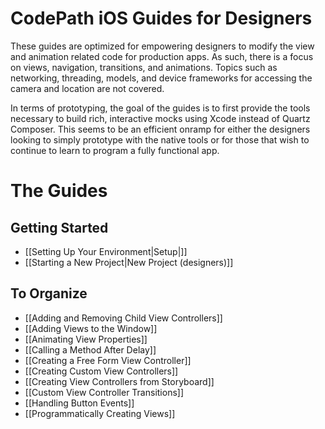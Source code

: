 # CodePath iOS Guides for Designers

These guides are optimized for empowering designers to modify the view and animation related code for production apps. As such, there is a focus on views, navigation, transitions, and animations. Topics such as networking, threading, models, and device frameworks for accessing the camera and location are not covered. 

In terms of prototyping, the goal of the guides is to first provide the tools necessary to build rich, interactive mocks using Xcode instead of Quartz Composer. This seems to be an efficient onramp for either the designers looking to simply prototype with the native tools or for those that wish to continue to learn to program a fully functional app.

# The Guides

## Getting Started

* [[Setting Up Your Environment|Setup|]]
* [[Starting a New Project|New Project (designers)]]

## To Organize 
* [[Adding and Removing Child View Controllers]]
* [[Adding Views to the Window]]
* [[Animating View Properties]]
* [[Calling a Method After Delay]]
* [[Creating a Free Form View Controller]]
* [[Creating Custom View Controllers]]
* [[Creating View Controllers from Storyboard]]
* [[Custom View Controller Transitions]]
* [[Handling Button Events]]
* [[Programmatically Creating Views]]